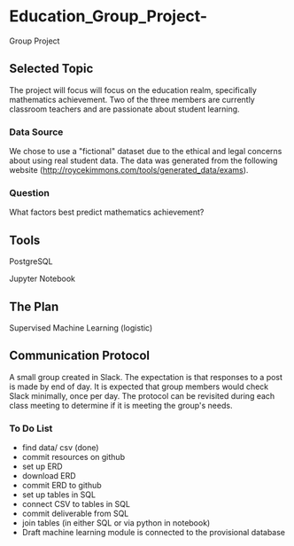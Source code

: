 # Education_Group_Project-
Group Project

## Selected Topic
The project will focus will focus on the education realm, specifically mathematics achievement. Two of the three members are currently classroom teachers and are passionate about student learning. 

### Data Source 
We chose to use a "fictional" dataset due to the ethical and legal concerns about using real student data. The data was generated from the following website (http://roycekimmons.com/tools/generated_data/exams). 

### Question
What factors best predict mathematics achievement?

## Tools
PostgreSQL

Jupyter Notebook

## The Plan
Supervised Machine Learning (logistic)

## Communication Protocol
A small group created in Slack. The expectation is that responses to a post is made by end of day. It is expected that group members would check Slack minimally, once per day. The protocol can be revisited during each class meeting to determine if it is meeting the group's needs.

### To Do List
* find data/ csv (done)
* commit resources on github
* set up ERD
* download ERD
* commit ERD to github
* set up tables in SQL
* connect CSV to tables in SQL
* commit deliverable from SQL
* join tables (in either SQL or via python in notebook)
* Draft machine learning module is connected to the provisional database


